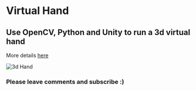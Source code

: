 # Virtual Hand

## Use OpenCV, Python and Unity to run a 3d virtual hand

More details [here](https://www.youtube.com/@hoodscomputerscienceprojects)

![3d Hand](img/hand.jpg)

### Please leave comments and subscribe :)



